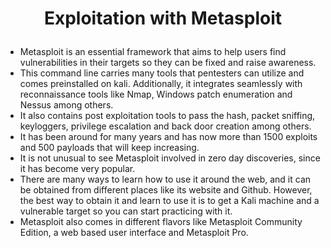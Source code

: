 # <p align="center"> Exploitation with Metasploit

* Metasploit is an essential framework that aims to help users find vulnerabilities in their targets so they can be fixed and raise awareness.
* This command line carries many tools that pentesters can utilize and comes preinstalled on kali. Additionally, it integrates seamlessly with reconnaissance tools like Nmap, Windows patch enumeration and Nessus among others.
* It also contains post exploitation tools to pass the hash, packet sniffing, keyloggers, privilege escalation and back door creation among others.
* It has been around for many years and has now more than 1500 exploits and 500 payloads that will keep increasing.
* It is not unusual to see Metasploit involved in zero day discoveries, since it has become very popular.
* There are many ways to learn how to use it around the web, and it can be obtained from different places like its website and Github. However, the best way to obtain it and learn to use it is to get a Kali machine and a vulnerable target so you can start practicing with it.
* Metasploit also comes in different flavors like Metasploit Community Edition, a web based user interface and Metasploit Pro.
